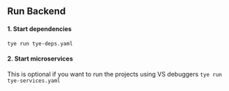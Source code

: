 ## Run Backend

#### 1. Start dependencies

`tye run tye-deps.yaml`

#### 2. Start microservices

This is optional if you want to run the projects using VS debuggers
`tye run tye-services.yaml`
